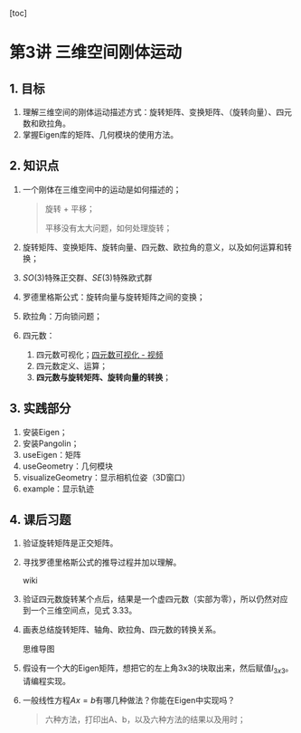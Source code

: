 [toc]

# 第3讲 三维空间刚体运动

## 1. 目标

1. 理解三维空间的刚体运动描述方式：旋转矩阵、变换矩阵、（旋转向量）、四元数和欧拉角。
2. 掌握Eigen库的矩阵、几何模块的使用方法。

## 2. 知识点

1. 一个刚体在三维空间中的运动是如何描述的；

   > 旋转 + 平移；
   >
   > 平移没有太大问题，如何处理旋转；

2. 旋转矩阵、变换矩阵、旋转向量、四元数、欧拉角的意义，以及如何运算和转换；

3. $SO(3)$特殊正交群、$SE(3)$特殊欧式群

4. 罗德里格斯公式：旋转向量与旋转矩阵之间的变换；

5. 欧拉角：万向锁问题；

6. 四元数：

   1. 四元数可视化；[四元数可视化 - 视频](https://www.bilibili.com/video/av33385105)
   2. 四元数定义、运算；
   3. **四元数与旋转矩阵、旋转向量的转换**；

## 3. 实践部分

1. 安装Eigen；
2. 安装Pangolin；
3. useEigen：矩阵
4. useGeometry：几何模块
5. visualizeGeometry：显示相机位姿（3D窗口）
6. example：显示轨迹

## 4. 课后习题

1. 验证旋转矩阵是正交矩阵。

2. 寻找罗德里格斯公式的推导过程并加以理解。

   wiki

3. 验证四元数旋转某个点后，结果是一个虚四元数（实部为零），所以仍然对应到一个三维空间点，见式 3.33。

4. 画表总结旋转矩阵、轴角、欧拉角、四元数的转换关系。

   思维导图

5. 假设有一个大的Eigen矩阵，想把它的左上角3x3的块取出来，然后赋值$I_{3x3}$。请编程实现。

6. 一般线性方程$Ax=b$有哪几种做法？你能在Eigen中实现吗？

   > 六种方法，打印出A、b，以及六种方法的结果以及用时；
